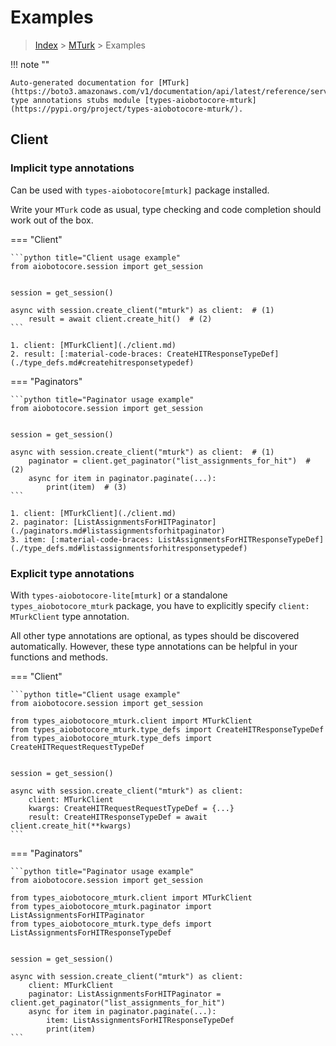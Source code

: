 # Examples

> [Index](../README.md) > [MTurk](./README.md) > Examples

!!! note ""

    Auto-generated documentation for [MTurk](https://boto3.amazonaws.com/v1/documentation/api/latest/reference/services/mturk.html#MTurk)
    type annotations stubs module [types-aiobotocore-mturk](https://pypi.org/project/types-aiobotocore-mturk/).

## Client

### Implicit type annotations

Can be used with `types-aiobotocore[mturk]` package installed.

Write your `MTurk` code as usual,
type checking and code completion should work out of the box.



=== "Client"

    ```python title="Client usage example"
    from aiobotocore.session import get_session


    session = get_session()

    async with session.create_client("mturk") as client:  # (1)
        result = await client.create_hit()  # (2)
    ```

    1. client: [MTurkClient](./client.md)
    2. result: [:material-code-braces: CreateHITResponseTypeDef](./type_defs.md#createhitresponsetypedef) 



=== "Paginators"

    ```python title="Paginator usage example"
    from aiobotocore.session import get_session


    session = get_session()

    async with session.create_client("mturk") as client:  # (1)
        paginator = client.get_paginator("list_assignments_for_hit")  # (2)
        async for item in paginator.paginate(...):
            print(item)  # (3)
    ```

    1. client: [MTurkClient](./client.md)
    2. paginator: [ListAssignmentsForHITPaginator](./paginators.md#listassignmentsforhitpaginator)
    3. item: [:material-code-braces: ListAssignmentsForHITResponseTypeDef](./type_defs.md#listassignmentsforhitresponsetypedef) 




### Explicit type annotations

With `types-aiobotocore-lite[mturk]`
or a standalone `types_aiobotocore_mturk` package, you have to explicitly specify
`client: MTurkClient` type annotation.

All other type annotations are optional, as types should be discovered automatically.
However, these type annotations can be helpful in your functions and methods.


=== "Client"

    ```python title="Client usage example"
    from aiobotocore.session import get_session

    from types_aiobotocore_mturk.client import MTurkClient
    from types_aiobotocore_mturk.type_defs import CreateHITResponseTypeDef
    from types_aiobotocore_mturk.type_defs import CreateHITRequestRequestTypeDef


    session = get_session()

    async with session.create_client("mturk") as client:
        client: MTurkClient
        kwargs: CreateHITRequestRequestTypeDef = {...}
        result: CreateHITResponseTypeDef = await client.create_hit(**kwargs)
    ```



=== "Paginators"

    ```python title="Paginator usage example"
    from aiobotocore.session import get_session

    from types_aiobotocore_mturk.client import MTurkClient
    from types_aiobotocore_mturk.paginator import ListAssignmentsForHITPaginator
    from types_aiobotocore_mturk.type_defs import ListAssignmentsForHITResponseTypeDef


    session = get_session()

    async with session.create_client("mturk") as client:
        client: MTurkClient
        paginator: ListAssignmentsForHITPaginator = client.get_paginator("list_assignments_for_hit")
        async for item in paginator.paginate(...):
            item: ListAssignmentsForHITResponseTypeDef
            print(item)
    ```


